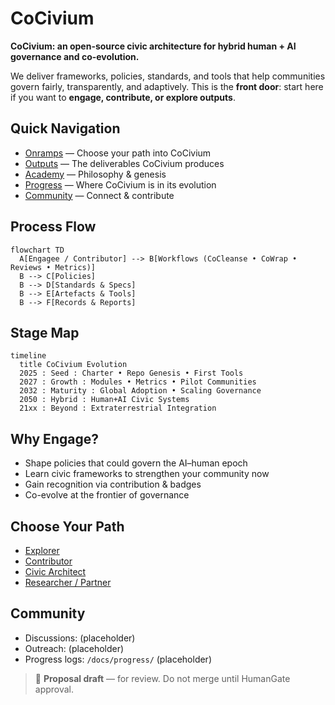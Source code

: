 # CoCivium

**CoCivium: an open-source civic architecture for hybrid human + AI governance and co-evolution.**

We deliver frameworks, policies, standards, and tools that help communities govern fairly, transparently, and adaptively.
This is the **front door**: start here if you want to **engage, contribute, or explore outputs**.

## Quick Navigation
- [Onramps](onramps/) — Choose your path into CoCivium
- [Outputs](outputs/index.md) — The deliverables CoCivium produces
- [Academy](academy/genesis.md) — Philosophy & genesis
- [Progress](#stage-map) — Where CoCivium is in its evolution
- [Community](#community) — Connect & contribute

## Process Flow
```mermaid
flowchart TD
  A[Engagee / Contributor] --> B[Workflows (CoCleanse • CoWrap • Reviews • Metrics)]
  B --> C[Policies]
  B --> D[Standards & Specs]
  B --> E[Artefacts & Tools]
  B --> F[Records & Reports]
```

## Stage Map
```mermaid
timeline
  title CoCivium Evolution
  2025 : Seed : Charter • Repo Genesis • First Tools
  2027 : Growth : Modules • Metrics • Pilot Communities
  2032 : Maturity : Global Adoption • Scaling Governance
  2050 : Hybrid : Human+AI Civic Systems
  21xx : Beyond : Extraterrestrial Integration
```

## Why Engage?
- Shape policies that could govern the AI–human epoch
- Learn civic frameworks to strengthen your community now
- Gain recognition via contribution & badges
- Co-evolve at the frontier of governance

## Choose Your Path
- [Explorer](onramps/explorer.md)
- [Contributor](onramps/contributor.md)
- [Civic Architect](onramps/civic_architect.md)
- [Researcher / Partner](onramps/researcher.md)

## Community
- Discussions: (placeholder)
- Outreach: (placeholder)
- Progress logs: `/docs/progress/` (placeholder)

> 🚧 **Proposal draft** — for review. Do not merge until HumanGate approval.
